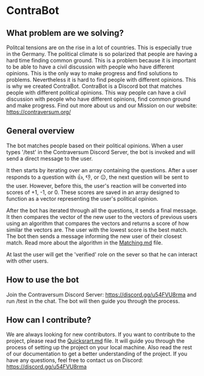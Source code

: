 # ContraBot

## What problem are we solving?
Politcal tensions are on the rise in a lot of countries. This is especially true in the Germany. The political climate is so polarized that people are having a hard time finding common ground. This is a problem because it is important to be able to have a civil discussion with people who have different opinions. This is the only way to make progress and find solutions to problems.
Nevertheless it is hard to find people with different opinions. This is why we created ContraBot. ContraBot is a Discord bot that matches people with different political opinions. This way people can have a civil discussion with people who have different opinions, find common ground and make progress. Find out more about us and our Mission on our website: https://contraversum.org/

## General overview 
The bot matches people based on their political opinions. When a user types '/test' in the Contraversum Discord Server, the bot is invoked and will send a direct message to the user.

It then starts by iterating over an array containing the questions. After a user responds to a question with 👍, 👎, or 😐, the next question will be sent to the user. However, before this, the user's reaction will be converted into scores of +1, -1, or 0. These scores are saved in an array designed to function as a vector representing the user's political opinion.

After the bot has iterated through all the questions, it sends a final message. It then compares the vector of the new user to the vectors of previous users using an algorithm that compares the vectors and returns a score of how similar the vectors are. The user with the lowest score is the best match. The bot then sends a message informing the new user of their closest match. Read more about the algorithm in the [Matching.md](https://github.com/Contraversum/ContraBot/blob/main/documentation/Matching.md) file.

At last the user will get the 'verified' role on the sever so that he can interact with other users.

## How to use the bot

Join the Contraversum Discord Server: https://discord.gg/u54FVU8rma and run /test in the chat. The bot will then guide you through the process.

## How can I contribute?
We are always looking for new contributors. If you want to contribute to the project, please read the [Quicksrart.md](https://github.com/Contraversum/ContraBot/blob/main/documentation/Quickstart.md) file. It will guide you through the process of setting up the project on your local machine. Also read the rest of our documentation to get a better understanding of the project. If you have any questions, feel free to contact us on Discord: https://discord.gg/u54FVU8rma